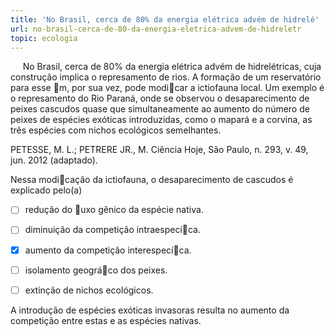 ```yaml
---
title: 'No Brasil, cerca de 80% da energia elétrica advém de hidrelé'
url: no-brasil-cerca-de-80-da-energia-eletrica-advem-de-hidreletr
topic: ecologia
---
```



     No Brasil, cerca de 80% da energia elétrica advém de hidrelétricas, cuja construção implica o represamento de rios. A formação de um reservatório para esse m, por sua vez, pode modicar a ictiofauna local. Um exemplo é o represamento do Rio Paraná, onde se observou o desaparecimento de peixes cascudos quase que simultaneamente ao aumento do número de peixes de espécies exóticas introduzidas, como o mapará e a corvina, as três espécies com nichos ecológicos semelhantes.

PETESSE, M. L.; PETRERE JR., M. Ciência Hoje, São Paulo, n. 293, v. 49, jun. 2012 (adaptado).

Nessa modicação da ictiofauna, o desaparecimento de cascudos é explicado pelo(a)



- [ ] redução do uxo gênico da espécie nativa.
- [ ] diminuição da competição intraespecíca.
- [x] aumento da competição interespecíca.
- [ ] isolamento geográco dos peixes.
- [ ] extinção de nichos ecológicos.


A introdução de espécies exóticas invasoras resulta no aumento da competição entre estas e as espécies nativas.
